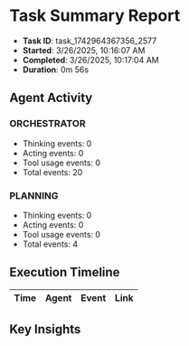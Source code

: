 # Task Summary Report

- **Task ID**: task_1742964367356_2577
- **Started**: 3/26/2025, 10:16:07 AM
- **Completed**: 3/26/2025, 10:17:04 AM
- **Duration**: 0m 56s

## Agent Activity

### ORCHESTRATOR

- Thinking events: 0
- Acting events: 0
- Tool usage events: 0
- Total events: 20

### PLANNING

- Thinking events: 0
- Acting events: 0
- Tool usage events: 0
- Total events: 4

## Execution Timeline

| Time | Agent | Event | Link |
| ---- | ----- | ----- | ---- |

## Key Insights

